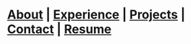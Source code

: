 <head>
    <title>jberman.dev</title>
</head>

# [About](about/index.md) | [Experience](experience/index.md) | [Projects](projects/index.md) | [Contact](contact/index.md) | [Resume](resume/index.md)
    